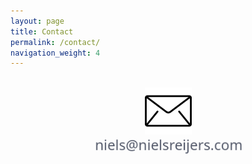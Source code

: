 ```yaml
---
layout: page
title: Contact
permalink: /contact/
navigation_weight: 4
---
```



<style>
.center {
  display: block;
  margin-left: auto;
  margin-right: auto;
  width: 30%;
}
</style>

<br>
<div style="text-align: center">
	<a href="#" target="_blank" data-gen-email>
		<img src="/assets/contact/email.png" width="75">
	</a>
	<br>
	<img src="/assets/contact/emailaddress.png" width="250">
</div>

<script>
	const emailAddress = atob("bWFpbHRvOm5pZWxzQG5pZWxzcmVpamVycy5jb20=");

	// Select all links with the attribute 'data-gen-email'
	const emailLinks = document.querySelectorAll('[data-gen-email]');

	emailLinks.forEach(link => {
	    link.onmouseover = link.ontouchstart = () => link.setAttribute('href', emailAddress);
	});
</script>